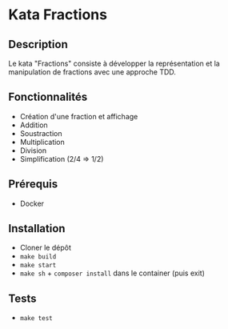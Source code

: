 # Kata Fractions

## Description
Le kata "Fractions" consiste à développer la représentation et la manipulation de fractions avec une approche TDD.

## Fonctionnalités

- Création d'une fraction et affichage
- Addition
- Soustraction
- Multiplication
- Division
- Simplification (2/4 => 1/2)

## Prérequis
- Docker

## Installation
- Cloner le dépôt
- `make build`
- `make start`
- `make sh` + `composer install` dans le container (puis exit)

## Tests
- `make test`

